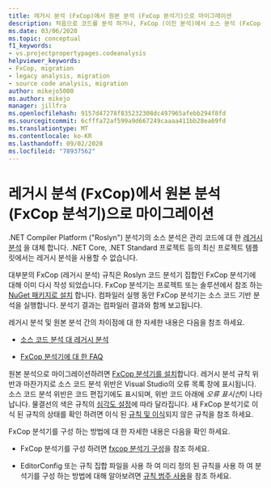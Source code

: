 ```yaml
---
title: 레거시 분석 (FxCop)에서 원본 분석 (FxCop 분석기)으로 마이그레이션
description: 처음으로 코드를 분석 하거나, FxCop (이진 분석)에서 소스 분석 (FxCop 분석기)을 사용 하 여 관리 코드를 분석 하는 새로운 방법으로 마이그레이션하는 방법에 대해 알아봅니다.
ms.date: 03/06/2020
ms.topic: conceptual
f1_keywords:
- vs.projectpropertypages.codeanalysis
helpviewer_keywords:
- FxCop, migration
- legacy analysis, migration
- source code analysis, migration
author: mikejo5000
ms.author: mikejo
manager: jillfra
ms.openlocfilehash: 9157d47278f835232308dc497965afebb294f8fd
ms.sourcegitcommit: 6cfffa72af599a9d667249caaaa411bb28ea69fd
ms.translationtype: MT
ms.contentlocale: ko-KR
ms.lasthandoff: 09/02/2020
ms.locfileid: "78937562"
---
```

# <a name="migrate-from-legacy-analysis-fxcop-to-source-analysis-fxcop-analyzers"></a>레거시 분석 (FxCop)에서 원본 분석 (FxCop 분석기)으로 마이그레이션

.NET Compiler Platform ("Roslyn") 분석기의 소스 분석은 관리 코드에 대 한 [레거시 분석](../code-quality/code-analysis-for-managed-code-overview.md) 을 대체 합니다. .NET Core, .NET Standard 프로젝트 등의 최신 프로젝트 템플릿에서는 레거시 분석을 사용할 수 없습니다.

대부분의 FxCop (레거시 분석) 규칙은 Roslyn 코드 분석기 집합인 FxCop 분석기에 대해 이미 다시 작성 되었습니다. FxCop 분석기는 프로젝트 또는 솔루션에서 참조 하는 [NuGet 패키지로 설치](install-fxcop-analyzers.md#nuget-package) 합니다. 컴파일러 실행 동안 FxCop 분석기는 소스 코드 기반 분석을 실행합니다. 분석기 결과는 컴파일러 결과와 함께 보고됩니다.

레거시 분석 및 원본 분석 간의 차이점에 대 한 자세한 내용은 다음을 참조 하세요.

- [소스 코드 분석 대 레거시 분석](../code-quality/roslyn-analyzers-overview.md#source-code-analysis-versus-legacy-analysis)

- [FxCop 분석기에 대 한 FAQ](../code-quality/fxcop-analyzers-faq.md)

원본 분석으로 마이그레이션하려면 [FxCop 분석기를 설치](../code-quality/install-fxcop-analyzers.md)합니다. 레거시 분석 규칙 위반과 마찬가지로 소스 코드 분석 위반은 Visual Studio의 오류 목록 창에 표시됩니다. 소스 코드 분석 위반은 코드 편집기에도 표시되며, 위반 코드 아래에 *오류 표시선*이 나타납니다. 물결선의 색은 규칙의 [심각도 설정](../code-quality/use-roslyn-analyzers.md#rule-severity)에 따라 달라집니다. 새 FxCop 분석기로 이식 된 규칙의 상태를 확인 하려면 이식 된 [규칙 및 이식](../code-quality/fxcop-rule-port-status.md)되지 않은 규칙을 참조 하세요.

FxCop 분석기를 구성 하는 방법에 대 한 자세한 내용은 다음을 확인 하세요.

- FxCop 분석기를 구성 하려면 [fxcop 분석기 구성](../code-quality/configure-fxcop-analyzers.md)을 참조 하세요.

- EditorConfig 또는 규칙 집합 파일을 사용 하 여 미리 정의 된 규칙을 사용 하 여 분석기를 구성 하는 방법에 대해 알아보려면 [규칙 범주 사용](../code-quality/analyzer-rule-sets.md)을 참조 하세요.